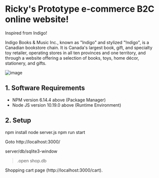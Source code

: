 # Ricky's Prototype e-commerce B2C online website!

Inspired from Indigo!

Indigo Books & Music Inc., known as "Indigo" and stylized "!ndigo", is a Canadian bookstore chain. It is Canada's largest book, gift, and specialty toy retailer, operating stores in all ten provinces and one territory, and through a website offering a selection of books, toys, home décor, stationery, and gifts.
  
![image](https://upload.wikimedia.org/wikipedia/commons/thumb/5/52/IndigoKids.jpg/1920px-IndigoKids.jpg)
 
## 1. Software Requirements 
- NPM version 6.14.4 above (Package Manager)
- Node JS version 10.19.0 above (Runtime Environment)
 
## 2. Setup
npm install
node server.js
npm run start

Goto http://localhost:3000/ 

server/db/sqlite3-window
> .open shop.db

Shopping cart page (http://localhost:3000/cart).    
  
  
 
 
 
 
 
